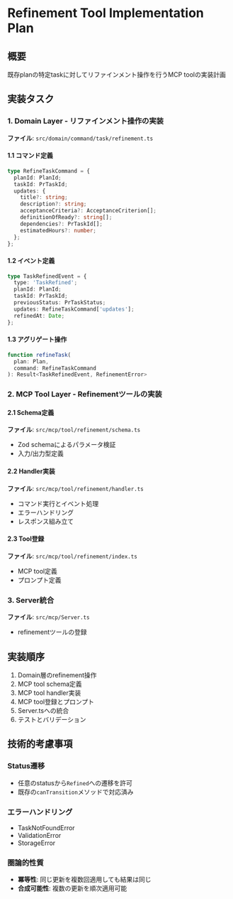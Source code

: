 # Refinement Tool Implementation Plan

## 概要
既存planの特定taskに対してリファインメント操作を行うMCP toolの実装計画

## 実装タスク

### 1. Domain Layer - リファインメント操作の実装
**ファイル**: `src/domain/command/task/refinement.ts`

#### 1.1 コマンド定義
```typescript
type RefineTaskCommand = {
  planId: PlanId;
  taskId: PrTaskId;
  updates: {
    title?: string;
    description?: string;
    acceptanceCriteria?: AcceptanceCriterion[];
    definitionOfReady?: string[];
    dependencies?: PrTaskId[];
    estimatedHours?: number;
  };
};
```

#### 1.2 イベント定義
```typescript
type TaskRefinedEvent = {
  type: 'TaskRefined';
  planId: PlanId;
  taskId: PrTaskId;
  previousStatus: PrTaskStatus;
  updates: RefineTaskCommand['updates'];
  refinedAt: Date;
};
```

#### 1.3 アグリゲート操作
```typescript
function refineTask(
  plan: Plan,
  command: RefineTaskCommand
): Result<TaskRefinedEvent, RefinementError>
```

### 2. MCP Tool Layer - Refinementツールの実装

#### 2.1 Schema定義
**ファイル**: `src/mcp/tool/refinement/schema.ts`
- Zod schemaによるパラメータ検証
- 入力/出力型定義

#### 2.2 Handler実装
**ファイル**: `src/mcp/tool/refinement/handler.ts`
- コマンド実行とイベント処理
- エラーハンドリング
- レスポンス組み立て

#### 2.3 Tool登録
**ファイル**: `src/mcp/tool/refinement/index.ts`
- MCP tool定義
- プロンプト定義

### 3. Server統合
**ファイル**: `src/mcp/Server.ts`
- refinementツールの登録

## 実装順序

1. Domain層のrefinement操作
2. MCP tool schema定義
3. MCP tool handler実装
4. MCP tool登録とプロンプト
5. Server.tsへの統合
6. テストとバリデーション

## 技術的考慮事項

### Status遷移
- 任意のstatusから`Refined`への遷移を許可
- 既存の`canTransition`メソッドで対応済み

### エラーハンドリング
- TaskNotFoundError
- ValidationError
- StorageError

### 圏論的性質
- **冪等性**: 同じ更新を複数回適用しても結果は同じ
- **合成可能性**: 複数の更新を順次適用可能